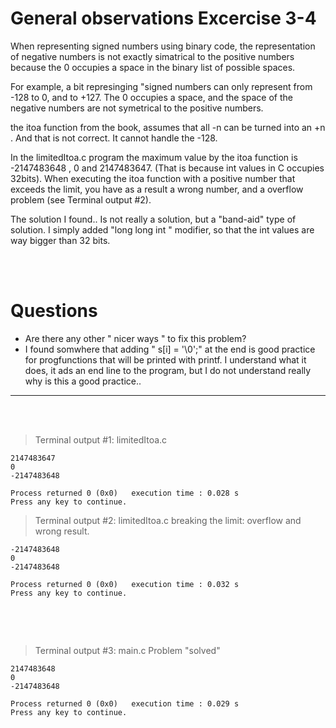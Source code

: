 # General observations Excercise 3-4

When representing signed numbers using binary code, the representation of negative numbers is not exactly simatrical to the positive numbers because the 0 occupies a space in the binary list of possible spaces.

For example, a bit represinging "signed numbers can only represent from -128 to 0, and to +127. The 0 occupies a space, and the space of the negative numbers are not symetrical to the positive numbers.

the itoa function from the book, assumes that all -n can be turned into an +n . And that is not correct. It cannot handle the -128.

In the limitedItoa.c program the maximum value by the itoa function is -2147483648 , 0 and 2147483647.
(That is because int values in C occupies 32bits). When executing the itoa function with a positive number that exceeds the limit, you have as a result a wrong number, and a overflow problem (see Terminal output #2).

The solution I found.. Is not really a solution, but a "band-aid" type of solution. I simply added "long long int " modifier, so that the int values are way bigger than 32 bits.

<br> </br>

# Questions

- Are there any other " nicer ways " to fix this problem?
- I found somwhere that adding " s[i] = '\0';" at the end is good practice for progfunctions that will be printed with printf. I understand what it does, it ads an end line to the program, but I do not understand really why is this a good practice..

---

<br> </br>

> Terminal output #1: limitedItoa.c

```
2147483647
0
-2147483648

Process returned 0 (0x0)   execution time : 0.028 s
Press any key to continue.

```

> Terminal output #2: limitedItoa.c breaking the limit: overflow and wrong result.

```
-2147483648
0
-2147483648

Process returned 0 (0x0)   execution time : 0.032 s
Press any key to continue.


```

<br> </br>

> Terminal output #3: main.c Problem "solved"

```
2147483648
0
-2147483648

Process returned 0 (0x0)   execution time : 0.029 s
Press any key to continue.


```
